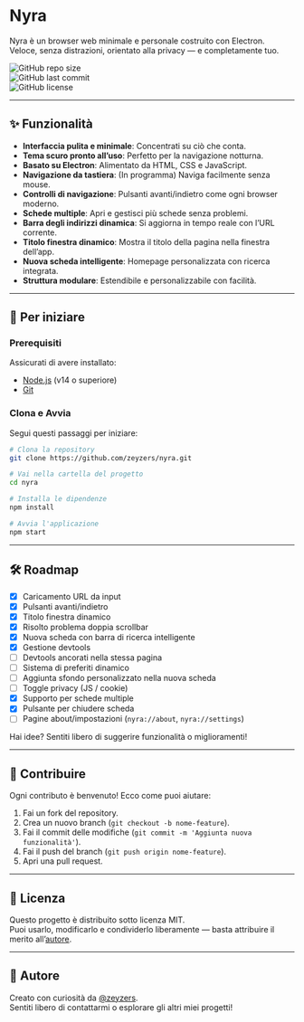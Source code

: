 # Nyra

Nyra è un browser web minimale e personale costruito con Electron.  
Veloce, senza distrazioni, orientato alla privacy — e completamente tuo.

![GitHub repo size](https://img.shields.io/github/repo-size/zeyzers/nyra?style=flat-square)  
![GitHub last commit](https://img.shields.io/github/last-commit/zeyzers/nyra?style=flat-square)  
![GitHub license](https://img.shields.io/github/license/zeyzers/nyra?style=flat-square)

---

## ✨ Funzionalità

- **Interfaccia pulita e minimale**: Concentrati su ciò che conta.  
- **Tema scuro pronto all’uso**: Perfetto per la navigazione notturna.  
- **Basato su Electron**: Alimentato da HTML, CSS e JavaScript.  
- **Navigazione da tastiera**: (In programma) Naviga facilmente senza mouse.  
- **Controlli di navigazione**: Pulsanti avanti/indietro come ogni browser moderno.  
- **Schede multiple**: Apri e gestisci più schede senza problemi.  
- **Barra degli indirizzi dinamica**: Si aggiorna in tempo reale con l’URL corrente.  
- **Titolo finestra dinamico**: Mostra il titolo della pagina nella finestra dell’app.  
- **Nuova scheda intelligente**: Homepage personalizzata con ricerca integrata.  
- **Struttura modulare**: Estendibile e personalizzabile con facilità.  

---

## 🚀 Per iniziare

### Prerequisiti

Assicurati di avere installato:

- [Node.js](https://nodejs.org/) (v14 o superiore)  
- [Git](https://git-scm.com/)

### Clona e Avvia

Segui questi passaggi per iniziare:

```bash
# Clona la repository
git clone https://github.com/zeyzers/nyra.git

# Vai nella cartella del progetto
cd nyra

# Installa le dipendenze
npm install

# Avvia l'applicazione
npm start
```

---

## 🛠️ Roadmap

- [x] Caricamento URL da input  
- [x] Pulsanti avanti/indietro  
- [x] Titolo finestra dinamico  
- [x] Risolto problema doppia scrollbar
- [x] Nuova scheda con barra di ricerca intelligente  
- [x] Gestione devtools  
- [ ] Devtools ancorati nella stessa pagina  
- [ ] Sistema di preferiti dinamico  
- [ ] Aggiunta sfondo personalizzato nella nuova scheda  
- [ ] Toggle privacy (JS / cookie)  
- [x] Supporto per schede multiple  
- [x] Pulsante per chiudere scheda  
- [ ] Pagine about/impostazioni (`nyra://about`, `nyra://settings`)  

Hai idee? Sentiti libero di suggerire funzionalità o miglioramenti!

---

## 🤝 Contribuire

Ogni contributo è benvenuto! Ecco come puoi aiutare:

1. Fai un fork del repository.  
2. Crea un nuovo branch (`git checkout -b nome-feature`).  
3. Fai il commit delle modifiche (`git commit -m 'Aggiunta nuova funzionalità'`).  
4. Fai il push del branch (`git push origin nome-feature`).  
5. Apri una pull request.

---

## 📜 Licenza

Questo progetto è distribuito sotto licenza MIT.  
Puoi usarlo, modificarlo e condividerlo liberamente — basta attribuire il merito all’[autore](https://github.com/zeyzers).

---

## 👤 Autore

Creato con curiosità da [@zeyzers](https://github.com/zeyzers).  
Sentiti libero di contattarmi o esplorare gli altri miei progetti!
